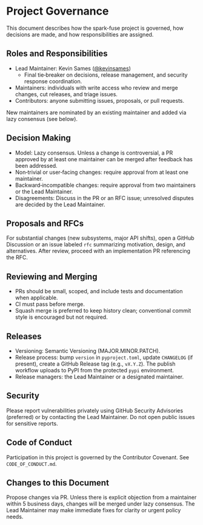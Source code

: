 # Project Governance

This document describes how the spark-fuse project is governed, how decisions are made, and how responsibilities are assigned.

## Roles and Responsibilities

- Lead Maintainer: Kevin Sames ([@kevinsames](https://github.com/kevinsames))
  - Final tie‑breaker on decisions, release management, and security response coordination.
- Maintainers: individuals with write access who review and merge changes, cut releases, and triage issues.
- Contributors: anyone submitting issues, proposals, or pull requests.

New maintainers are nominated by an existing maintainer and added via lazy consensus (see below).

## Decision Making

- Model: Lazy consensus. Unless a change is controversial, a PR approved by at least one maintainer can be merged after feedback has been addressed.
- Non‑trivial or user‑facing changes: require approval from at least one maintainer.
- Backward‑incompatible changes: require approval from two maintainers or the Lead Maintainer.
- Disagreements: Discuss in the PR or an RFC issue; unresolved disputes are decided by the Lead Maintainer.

## Proposals and RFCs

For substantial changes (new subsystems, major API shifts), open a GitHub Discussion or an issue labeled `rfc` summarizing motivation, design, and alternatives. After review, proceed with an implementation PR referencing the RFC.

## Reviewing and Merging

- PRs should be small, scoped, and include tests and documentation when applicable.
- CI must pass before merge.
- Squash merge is preferred to keep history clean; conventional commit style is encouraged but not required.

## Releases

- Versioning: Semantic Versioning (MAJOR.MINOR.PATCH).
- Release process: bump `version` in `pyproject.toml`, update `CHANGELOG` (if present), create a GitHub Release tag (e.g., `vX.Y.Z`). The publish workflow uploads to PyPI from the protected `pypi` environment.
- Release managers: the Lead Maintainer or a designated maintainer.

## Security

Please report vulnerabilities privately using GitHub Security Advisories (preferred) or by contacting the Lead Maintainer. Do not open public issues for sensitive reports.

## Code of Conduct

Participation in this project is governed by the Contributor Covenant. See `CODE_OF_CONDUCT.md`.

## Changes to this Document

Propose changes via PR. Unless there is explicit objection from a maintainer within 5 business days, changes will be merged under lazy consensus. The Lead Maintainer may make immediate fixes for clarity or urgent policy needs.
